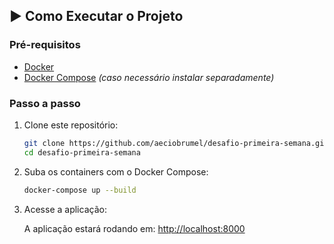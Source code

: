 ## ▶️ Como Executar o Projeto

### Pré-requisitos

- [Docker](https://www.docker.com/)
- [Docker Compose](https://docs.docker.com/compose/) _(caso necessário instalar separadamente)_

### Passo a passo

1. Clone este repositório:

   ```bash
   git clone https://github.com/aeciobrumel/desafio-primeira-semana.git
   cd desafio-primeira-semana
   ```

2. Suba os containers com o Docker Compose:

   ```bash
   docker-compose up --build
   ```

3. Acesse a aplicação:

   A aplicação estará rodando em: [http://localhost:8000](http://localhost:8000)

